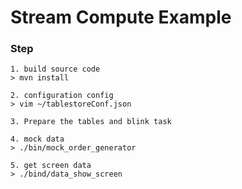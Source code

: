 # Stream Compute Example

### Step

```
1. build source code
> mvn install

2. configuration config
> vim ~/tablestoreConf.json

3. Prepare the tables and blink task

4. mock data
> ./bin/mock_order_generator

5. get screen data
> ./bind/data_show_screen
```